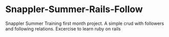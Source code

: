 # Snappler-Summer-Rails-Follow
Snappler Summer Training first month project. A simple crud with followers and following relations. Excercise to learn ruby on rails
